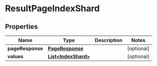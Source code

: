 # ResultPageIndexShard

## Properties
Name | Type | Description | Notes
------------ | ------------- | ------------- | -------------
**pageResponse** | [**PageResponse**](PageResponse.md) |  |  [optional]
**values** | [**List&lt;IndexShard&gt;**](IndexShard.md) |  |  [optional]
